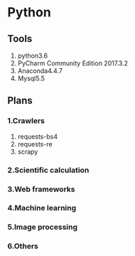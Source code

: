 # Python

## Tools
1) python3.6
2) PyCharm Community Edition 2017.3.2
3) Anaconda4.4.7
4) Mysql5.5

## Plans 
### 1.Crawlers
1) requests-bs4
2) requests-re
3) scrapy

### 2.Scientific calculation

### 3.Web frameworks

### 4.Machine learning

### 5.Image processing

### 6.Others

